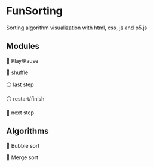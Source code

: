 # FunSorting
Sorting algorithm visualization with html, css, js and p5.js

## Modules
:radio_button: Play/Pause

:radio_button: shuffle

:white_circle: last step

:white_circle: restart/finish

:radio_button: next step

## Algorithms
:radio_button: Bubble sort

:radio_button: Merge sort
